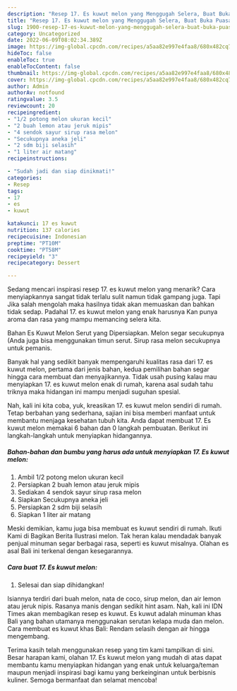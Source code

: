 ```yaml
---
description: "Resep 17. Es kuwut melon yang Menggugah Selera, Buat Buka Puasa Lezat Sekali"
title: "Resep 17. Es kuwut melon yang Menggugah Selera, Buat Buka Puasa Lezat Sekali"
slug: 1900-resep-17-es-kuwut-melon-yang-menggugah-selera-buat-buka-puasa-lezat-sekali
category: Uncategorized
date: 2022-06-09T08:02:34.389Z
image: https://img-global.cpcdn.com/recipes/a5aa82e997e4faa8/680x482cq70/17-es-kuwut-melon-foto-resep-utama.jpg
hideToc: false
enableToc: true
enableTocContent: false
thumbnail: https://img-global.cpcdn.com/recipes/a5aa82e997e4faa8/680x482cq70/17-es-kuwut-melon-foto-resep-utama.jpg
cover: https://img-global.cpcdn.com/recipes/a5aa82e997e4faa8/680x482cq70/17-es-kuwut-melon-foto-resep-utama.jpg
author: Admin
authorAv: notfound
ratingvalue: 3.5
reviewcount: 20
recipeingredient:
- "1/2 potong melon ukuran kecil"
- "2 buah lemon atau jeruk mipis"
- "4 sendok sayur sirup rasa melon"
- "Secukupnya aneka jeli"
- "2 sdm biji selasih"
- "1 liter air matang"
recipeinstructions:

- "Sudah jadi dan siap dinikmati!"
categories:
- Resep
tags:
- 17
- es
- kuwut

katakunci: 17 es kuwut 
nutrition: 137 calories
recipecuisine: Indonesian
preptime: "PT10M"
cooktime: "PT58M"
recipeyield: "3"
recipecategory: Dessert

---
```



Sedang mencari inspirasi resep 17. es kuwut melon yang menarik? Cara menyiapkannya sangat tidak terlalu sulit namun tidak gampang juga. Tapi Jika salah mengolah maka hasilnya tidak akan memuaskan dan bahkan tidak sedap. Padahal 17. es kuwut melon yang enak harusnya Kan punya aroma dan rasa yang mampu memancing selera kita.


Bahan Es Kuwut Melon Serut yang Dipersiapkan. Melon segar secukupnya (Anda juga bisa menggunakan timun serut. Sirup rasa melon secukupnya untuk pemanis.

Banyak hal yang sedikit banyak mempengaruhi kualitas rasa dari 17. es kuwut melon, pertama dari jenis bahan, kedua pemilihan bahan segar hingga cara membuat dan menyajikannya. Tidak usah pusing kalau mau menyiapkan 17. es kuwut melon enak di rumah, karena asal sudah tahu triknya maka hidangan ini mampu menjadi suguhan spesial.


Nah, kali ini kita coba, yuk, kreasikan 17. es kuwut melon sendiri di rumah. Tetap berbahan yang sederhana, sajian ini bisa memberi manfaat untuk membantu menjaga kesehatan tubuh kita. Anda dapat membuat 17. Es kuwut melon memakai 6 bahan dan 0 langkah pembuatan. Berikut ini langkah-langkah untuk menyiapkan hidangannya.

<!--inarticleads1-->

##### Bahan-bahan dan bumbu yang harus ada untuk menyiapkan 17. Es kuwut melon:

1. Ambil 1/2 potong melon ukuran kecil
1. Persiapkan 2 buah lemon atau jeruk mipis
1. Sediakan 4 sendok sayur sirup rasa melon
1. Siapkan Secukupnya aneka jeli
1. Persiapkan 2 sdm biji selasih
1. Siapkan 1 liter air matang


Meski demikian, kamu juga bisa membuat es kuwut sendiri di rumah. Ikuti Kami di Bagikan Berita Ilustrasi melon. Tak heran kalau mendadak banyak penjual minuman segar berbagai rasa, seperti es kuwut misalnya. Olahan es asal Bali ini terkenal dengan kesegarannya. 

<!--inarticleads2-->

##### Cara buat 17. Es kuwut melon:


1. Selesai dan siap dihidangkan!

Isiannya terdiri dari buah melon, nata de coco, sirup melon, dan air lemon atau jeruk nipis. Rasanya manis dengan sedikit hint asam. Nah, kali ini IDN Times akan membagikan resep es kuwut. Es kuwut adalah minuman khas Bali yang bahan utamanya menggunakan serutan kelapa muda dan melon. Cara membuat es kuwut khas Bali: Rendam selasih dengan air hingga mengembang. 

Terima kasih telah menggunakan resep yang tim kami tampilkan di sini. Besar harapan kami, olahan 17. Es kuwut melon yang mudah di atas dapat membantu kamu menyiapkan hidangan yang enak untuk keluarga/teman maupun menjadi inspirasi bagi kamu yang berkeinginan untuk berbisnis kuliner. Semoga bermanfaat dan selamat mencoba!
